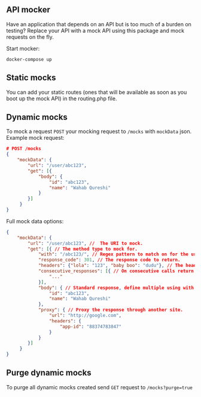 API mocker
------

Have an application that depends on an API but is too much of a burden on testing? Replace your API with a mock API using this package and mock requests on the fly.

Start mocker:

```
docker-compose up
```

Static mocks
------

You can add your static routes (ones that will be available as soon as you boot up the mock API) in the routing.php file.

Dynamic mocks
------

To mock a request `POST` your mocking request to `/mocks` with `mockData` json. Example mock request:

```json
# POST /mocks
{
    "mockData": {
        "url": "/user/abc123",
        "get": [{
            "body": {
                "id": "abc123",
                "name": "Wahab Qureshi"
            }
        }]
     }
}
```

Full mock data options:

```json
{
    "mockData": {
        "url": "/user/abc123", //  The URI to mock.
        "get": [{ // The method type to mock for.
            "with": "/abc123/", // Regex pattern to match on for the url.
            "response_code": 301, // The response code to return.
            "headers": {"lola": "123", "baby boo": "dudu"}, // The headers to return.
            "consecutive_responses": [{ // On consecutive calls return one after the other. Supports response_code, headers and body.
                "..."
            }],
            "body": { // Standard response, define multiple using with expression.
                "id": "abc123",
                "name": "Wahab Qureshi"
            },
            "proxy": { // Proxy the response through another site.
                "url": "http://google.com",
                "headers": {
                    "app-id": "88374783847"
                }
            }
        }]
     }
}
```

Purge dynamic mocks
-----

To purge all dynamic mocks created send `GET` request to `/mocks?purge=true`
